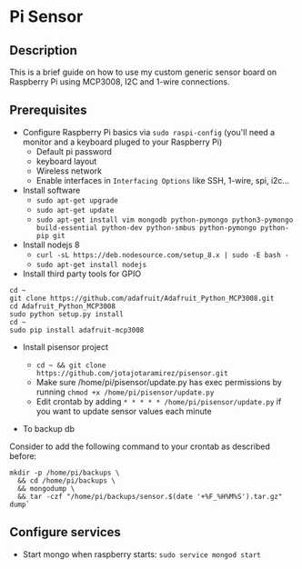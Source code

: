 # Pi Sensor

## Description

This is a brief guide on how to use my custom generic sensor board on Raspberry Pi using MCP3008, I2C and 1-wire connections.

## Prerequisites

* Configure Raspberry Pi basics via `sudo raspi-config` (you'll need a monitor and a keyboard pluged to your Raspberry Pi)
  * Default pi password
  * keyboard layout
  * Wireless network
  * Enable interfaces in `Interfacing Options` like SSH, 1-wire, spi, i2c...
* Install software
  * `sudo apt-get upgrade`
  * `sudo apt-get update`
  * `sudo apt-get install vim mongodb python-pymongo python3-pymongo build-essential python-dev python-smbus python-pymongo python-pip git`
* Install nodejs 8
  * `curl -sL https://deb.nodesource.com/setup_8.x | sudo -E bash -`
  * `sudo apt-get install nodejs`
* Install third party tools for GPIO

```console
cd ~
git clone https://github.com/adafruit/Adafruit_Python_MCP3008.git
cd Adafruit_Python_MCP3008
sudo python setup.py install
cd ~
sudo pip install adafruit-mcp3008
```

* Install pisensor project
  * `cd ~ && git clone https://github.com/jotajotaramirez/pisensor.git`
  * Make sure /home/pi/pisensor/update.py has exec permissions by running `chmod +x /home/pi/pisensor/update.py`
  * Edit crontab by adding `* * * * * /home/pi/pisensor/update.py` if you want to update sensor values each minute

* To backup db

Consider to add the following command to your crontab as described before:

```console
mkdir -p /home/pi/backups \
  && cd /home/pi/backups \
  && mongodump \
  && tar -czf "/home/pi/backups/sensor.$(date '+%F_%H%M%S').tar.gz" dump`
```

## Configure services

* Start mongo when raspberry starts: `sudo service mongod start`
